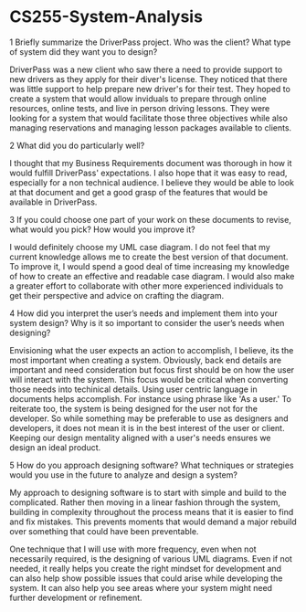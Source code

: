 # CS255-System-Analysis

1 Briefly summarize the DriverPass project. Who was the client? What type of system did they want you to design?

DriverPass was a new client who saw there a need to provide support to new drivers as they apply for their diver's license. They noticed that there was little support to help prepare new driver's for their test. They hoped to create a system that would allow inviduals to prepare through online resources, online tests, and live in person driving lessons. They were looking for a system that would facilitate those three objectives while also managing reservations and managing lesson packages available to clients.

2 What did you do particularly well?

I thought that my Business Requirements document was thorough in how it would fulfill DriverPass' expectations. I also hope that it was easy to read, especially for a non technical audience. I believe they would be able to look at that document and get a good grasp of the features that would be available in DriverPass.

3 If you could choose one part of your work on these documents to revise, what would you pick? How would you improve it?
  
I would definitely choose my UML case diagram. I do not feel that my current knowledge allows me to create the best version of that document. To improve it, I would spend a good deal of time increasing my knowledge of how to create an effective and readable case diagram. I would also make a greater effort to collaborate with other more experienced individuals to get their perspective and advice on crafting the diagram.

4 How did you interpret the user’s needs and implement them into your system design? Why is it so important to consider the user’s needs when designing?

Envisioning what the user expects an action to accomplish, I believe, its the most important when creating a system. Obviously, back end details are important and need consideration but focus first should be on how the user will interact with the system. This focus would be critical when converting those needs into techinical details. Using user centric language in documents helps accomplish. For instance using phrase like 'As a user.' To reiterate too, the system is being designed for the user not for the developer. So while something may be preferable to use as designers and developers, it does not mean it is in the best interest of the user or client. Keeping our design mentality aligned with a user's needs ensures we design an ideal product.

5 How do you approach designing software? What techniques or strategies would you use in the future to analyze and design a system?

My approach to designing software is to start with simple and build to the complicated. Rather then moving in a linear fashion through the system, building in complexity throughout the process means that it is easier to find and fix mistakes. This prevents moments that would demand a major rebuild over something that could have been preventable. 

One technique that I will use with more frequency, even when not necessarily required, is the designing of various UML diagrams. Even if not needed, it really helps you create the right mindset for development and can also help show possible issues that could arise while developing the system. It can also help you see areas where your system might need further development or refinement.  
